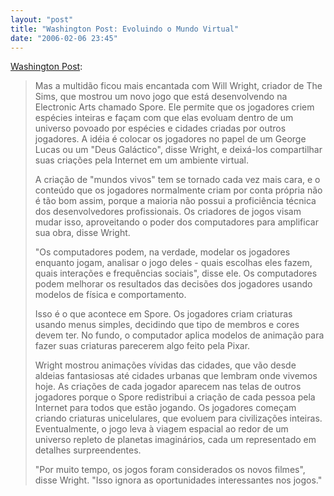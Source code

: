 ```yaml
---
layout: "post"
title: "Washington Post: Evoluindo o Mundo Virtual"
date: "2006-02-06 23:45"
---
```


[Washington Post](http://www.washingtonpost.com/wp-dyn/content/article/2006/02/03/AR2006020302755.html?noredirect=on):

> Mas a multidão ficou mais encantada com Will Wright, criador de The Sims, que mostrou um novo jogo que está desenvolvendo na Electronic Arts chamado Spore. Ele permite que os jogadores criem espécies inteiras e façam com que elas evoluam dentro de um universo povoado por espécies e cidades criadas por outros jogadores. A idéia é colocar os jogadores no papel de um George Lucas ou um "Deus Galáctico", disse Wright, e deixá-los compartilhar suas criações pela Internet em um ambiente virtual.
>
> A criação de "mundos vivos" tem se tornado cada vez mais cara, e o conteúdo que os jogadores normalmente criam por conta própria não é tão bom assim, porque a maioria não possui a proficiência técnica dos desenvolvedores profissionais. Os criadores de jogos visam mudar isso, aproveitando o poder dos computadores para amplificar sua obra, disse Wright.
>
> "Os computadores podem, na verdade, modelar os jogadores enquanto jogam, analisar o jogo deles - quais escolhas eles fazem, quais interações e frequências sociais", disse ele. Os computadores podem melhorar os resultados das decisões dos jogadores usando modelos de física e comportamento.
>
> Isso é o que acontece em Spore. Os jogadores criam criaturas usando menus simples, decidindo que tipo de membros e cores devem ter. No fundo, o computador aplica modelos de animação para fazer suas criaturas parecerem algo feito pela Pixar.
>
> Wright mostrou animações vívidas das cidades, que vão desde aldeias fantasiosas até cidades urbanas que lembram onde vivemos hoje. As criações de cada jogador aparecem nas telas de outros jogadores porque o Spore redistribui a criação de cada pessoa pela Internet para todos que estão jogando. Os jogadores começam criando criaturas unicelulares, que evoluem para civilizações inteiras. Eventualmente, o jogo leva à viagem espacial ao redor de um universo repleto de planetas imaginários, cada um representado em detalhes surpreendentes.
>
> "Por muito tempo, os jogos foram considerados os novos filmes", disse Wright. "Isso ignora as oportunidades interessantes nos jogos."
